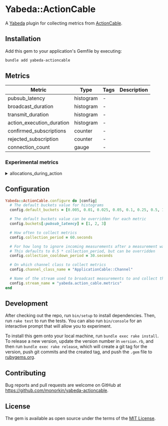# Yabeda::ActionCable

A [Yabeda](https://github.com/yabeda-rb/yabeda) plugin for collecting metrics from [ActionCable](https://guides.rubyonrails.org/action_cable_overview.html).

## Installation


Add this gem to your application's Gemfile by executing:

```bash
bundle add yabeda-actioncable
```

## Metrics

| Metric | Type | Tags | Description |
|-|-|-|-|
| pubsub_latency | histogram | - | |
| broadcast_duration | histogram | - | |
| transmit_duration | histogram | - | |
| action_execution_duration | histogram | - | |
| confirmed_subscriptions | counter | - | |
| rejected_subscription | counter | - | |
| connection_count | gauge | - | |

### Experimental metrics

<details>
  <summary>allocations_during_action</summary>

  | | |
  |-|-|
  | Metric | counter |
  | Type | counter |
  | Description | Shows which actions allocate the most objects while they execute |

  This can be helpful while investigating memory related problems, but the metric is imprecise
  and requires some deduction to be usefult.

  The data can be displayes as a heatmap that plots actions vs time vs number of allocations.
  In other words, deep red segments represent when an action allocated a lot of objects.
  ![image](https://github.com/user-attachments/assets/845d12e2-1452-4e3e-9d6a-cf967fe8a647)

  Due to how ActiveSupport::Notification::Events capture the number of allocations you may 
  experiance some "radiated heat" in your heatmap.

  If you have a short-running action that doesn't allocate a lot of object, and a long-runng
  one that does running at the same time in the same process you'll see that the short-running 
  one also become "hot" in the heatmap.

  ![image](https://github.com/user-attachments/assets/3e8f4d85-2559-4f6a-ab0a-b0ffe895d7e9)


  This happens because the short-running actions measure the number of allocations before and 
  after they execute. If another action is allocating a lot of objects at the same time then
  the measurment of the short-running action will include those objects in its measurment when
  it finishes which artificially inflates the number of allocations it reports.
  
</details>

## Configuration

```ruby
Yabeda::ActionCable.configure do |config|
  # The default buckets value for histograms
  config.default_buckets = [0.005, 0.01, 0.025, 0.05, 0.1, 0.25, 0.5, 1, 2.5, 5, 10]

  # The default buckets value can be overridden for each metric
  config.buckets[:pubsub_latency] = [1, 2, 3]

  # How often to collect metrics
  config.collection_period = 60.seconds

  # For how long to ignore incoming measurements after a measurement was collected
  # This defaults to 0.5 * collection_period, but can be overridden
  config.collection_cooldown_period = 30.seconds

  # On which channel class to collect metrics
  config.channel_class_name = "ApplicationCable::Channel"

  # Name of the stream used to broadcast measurements to and collect them from
  config.stream_name = "yabeda.action_cable.metrics"
end
```


## Development

After checking out the repo, run `bin/setup` to install dependencies. Then, run `rake test` to run the tests. You can also run `bin/console` for an interactive prompt that will allow you to experiment.

To install this gem onto your local machine, run `bundle exec rake install`. To release a new version, update the version number in `version.rb`, and then run `bundle exec rake release`, which will create a git tag for the version, push git commits and the created tag, and push the `.gem` file to [rubygems.org](https://rubygems.org).

## Contributing

Bug reports and pull requests are welcome on GitHub at https://github.com/monorkin/yabeda-actioncable.

## License

The gem is available as open source under the terms of the [MIT License](https://opensource.org/licenses/MIT).

